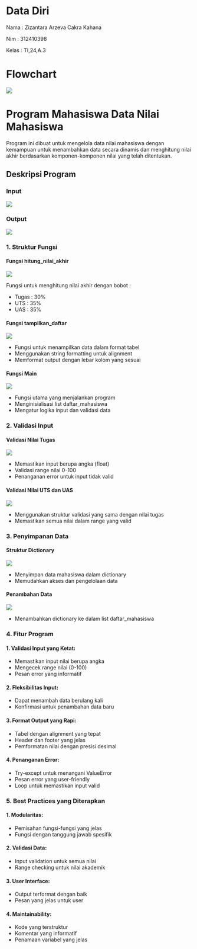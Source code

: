 # Data Diri

Nama    : Zizantara Arzeva Cakra Kahana

Nim     : 312410398

Kelas   : TI,24,A.3

# Flowchart

<img src="flowchart.drawio.png">

# Program Mahasiswa Data Nilai Mahasiswa

Program ini dibuat untuk mengelola data nilai mahasiswa dengan kemampuan untuk menambahkan data secara dinamis dan menghitung nilai akhir berdasarkan komponen-komponen nilai yang telah ditentukan.

## Deskripsi Program 

### Input

<img src="input.png">

### Output

<img src="outpur.png">

### 1. Struktur Fungsi 

#### Fungsi hitung_nilai_akhir

<img src="hitung.png">

Fungsi untuk menghitung nilai akhir dengan bobot :

* Tugas : 30%
* UTS   : 35%
* UAS   : 35%

#### Fungsi tampilkan_daftar

<img src="daftar.png">

* Fungsi untuk menampilkan data dalam format tabel
* Menggunakan string formatting untuk alignment
* Memformat output dengan lebar kolom yang sesuai

#### Fungsi Main

<img src="main.png">

* Fungsi utama yang menjalankan program
* Menginisialisasi list daftar_mahasiswa
* Mengatur logika input dan validasi data

### 2. Validasi Input 

#### Validasi Nilai Tugas 

<img src="tugas.png">

* Memastikan input berupa angka (float)
* Validasi range nilai 0-100
* Penanganan error untuk input tidak valid

#### Validasi Nilai UTS dan UAS

<img src="uts&uas.png">

* Menggunakan struktur validasi yang sama dengan nilai tugas
* Memastikan semua nilai dalam range yang valid

### 3. Penyimpanan Data

#### Struktur Dictionary

<img src="dictionary.png">

* Menyimpan data mahasiswa dalam dictionary
* Memudahkan akses dan pengelolaan data

#### Penambahan Data

<img src="data.png">

* Menambahkan dictionary ke dalam list daftar_mahasiswa

### 4. Fitur Program

#### 1. Validasi Input yang Ketat:

* Memastikan input nilai berupa angka
* Mengecek range nilai (0-100)
* Pesan error yang informatif

#### 2. Fleksibilitas Input:

* Dapat menambah data berulang kali
* Konfirmasi untuk penambahan data baru

#### 3. Format Output yang Rapi:

* Tabel dengan alignment yang tepat
* Header dan footer yang jelas
* Pemformatan nilai dengan presisi desimal

#### 4. Penanganan Error:

* Try-except untuk menangani ValueError
* Pesan error yang user-friendly
* Loop untuk memastikan input valid

### 5. Best Practices yang Diterapkan

#### 1. Modularitas:

* Pemisahan fungsi-fungsi yang jelas
* Fungsi dengan tanggung jawab spesifik

#### 2. Validasi Data:

* Input validation untuk semua nilai
* Range checking untuk nilai akademik

#### 3. User Interface:

* Output terformat dengan baik
* Pesan yang jelas untuk user

#### 4. Maintainability:

* Kode yang terstruktur
* Komentar yang informatif
* Penamaan variabel yang jelas